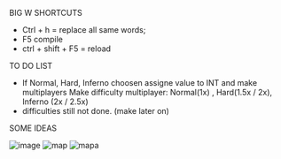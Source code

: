 BIG W SHORTCUTS
- Ctrl + h = replace all same words;
- F5 compile
- ctrl + shift + F5 = reload


TO DO LIST
- If Normal, Hard, Inferno choosen assigne value to INT and make multiplayers
Make difficulty multiplayer: Normal(1x) , Hard(1.5x / 2x), Inferno (2x / 2.5x)
- difficulties still not done. (make later on)


SOME IDEAS

![image](https://github.com/skrinal/DungeonStuff/assets/115153680/9f1da854-89bf-4f29-be4f-2560183c77ff)
![map](https://github.com/skrinal/DungeonStuff/assets/115153680/7a7c0424-43ad-4c45-b2ed-c3a32fa554ba)
![mapa](https://github.com/skrinal/DungeonStuff/assets/115153680/bf110e43-1888-4c97-9ee5-ac76d435af8e)
